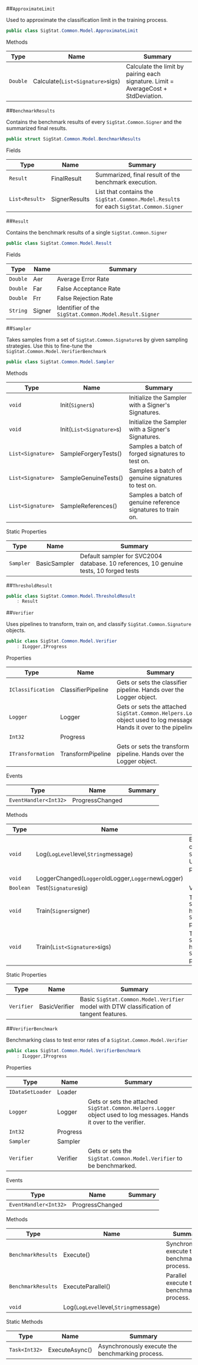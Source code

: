 ##`ApproximateLimit`

Used to approximate the classification limit in the training process.
```csharp
public class SigStat.Common.Model.ApproximateLimit

```

Methods

|Type|Name|Summary|
|---|---|---|
|`Double`|Calculate(`List<Signature>`sigs)|Calculate the limit by pairing each signature.  Limit = AverageCost + StdDeviation.|


##`BenchmarkResults`

Contains the benchmark results of every `SigStat.Common.Signer` and the summarized final results.
```csharp
public struct SigStat.Common.Model.BenchmarkResults

```

Fields

|Type|Name|Summary|
|---|---|---|
|`Result`|FinalResult|Summarized, final result of the benchmark execution.|
|`List<Result>`|SignerResults|List that contains the `SigStat.Common.Model.Result`s for each `SigStat.Common.Signer`|


##`Result`

Contains the benchmark results of a single `SigStat.Common.Signer`
```csharp
public class SigStat.Common.Model.Result

```

Fields

|Type|Name|Summary|
|---|---|---|
|`Double`|Aer|Average Error Rate|
|`Double`|Far|False Acceptance Rate|
|`Double`|Frr|False Rejection Rate|
|`String`|Signer|Identifier of the `SigStat.Common.Model.Result.Signer`|


##`Sampler`

Takes samples from a set of `SigStat.Common.Signature`s by given sampling strategies.  Use this to fine-tune the `SigStat.Common.Model.VerifierBenchmark`
```csharp
public class SigStat.Common.Model.Sampler

```

Methods

|Type|Name|Summary|
|---|---|---|
|`void`|Init(`Signer`s)|Initialize the Sampler with a Signer's Signatures.|
|`void`|Init(`List<Signature>`s)|Initialize the Sampler with a Signer's Signatures.|
|`List<Signature>`|SampleForgeryTests()|Samples a batch of forged signatures to test on.|
|`List<Signature>`|SampleGenuineTests()|Samples a batch of genuine signatures to test on.|
|`List<Signature>`|SampleReferences()|Samples a batch of genuine reference signatures to train on.|


Static Properties

|Type|Name|Summary|
|---|---|---|
|`Sampler`|BasicSampler|Default sampler for SVC2004 database.  10 references, 10 genuine tests, 10 forged tests|


##`ThresholdResult`

```csharp
public class SigStat.Common.Model.ThresholdResult
    : Result

```

##`Verifier`

Uses pipelines to transform, train on, and classify `SigStat.Common.Signature` objects.
```csharp
public class SigStat.Common.Model.Verifier
    : ILogger,IProgress

```

Properties

|Type|Name|Summary|
|---|---|---|
|`IClassification`|ClassifierPipeline|Gets or sets the classifier pipeline. Hands over the Logger object.|
|`Logger`|Logger|Gets or sets the attached `SigStat.Common.Helpers.Logger` object used to log messages. Hands it over to the pipelines.|
|`Int32`|Progress||
|`ITransformation`|TransformPipeline|Gets or sets the transform pipeline. Hands over the Logger object.|


Events

|Type|Name|Summary|
|---|---|---|
|`EventHandler<Int32>`|ProgressChanged||


Methods

|Type|Name|Summary|
|---|---|---|
|`void`|Log(`LogLevel`level,`String`message)|Enqueues a new log entry to be consumed by the attached `SigStat.Common.Helpers.Logger`. Use this when developing new pipeline items.|
|`void`|LoggerChanged(`Logger`oldLogger,`Logger`newLogger)||
|`Boolean`|Test(`Signature`sig)|Verifies the genuinity of ``.|
|`void`|Train(`Signer`signer)|Trains the verifier with `SigStat.Common.Signer.Signatures` having `SigStat.Common.Origin.Genuine` property.|
|`void`|Train(`List<Signature>`sigs)|Trains the verifier with `SigStat.Common.Signer.Signatures` having `SigStat.Common.Origin.Genuine` property.|


Static Properties

|Type|Name|Summary|
|---|---|---|
|`Verifier`|BasicVerifier|Basic `SigStat.Common.Model.Verifier` model with DTW classification of tangent features.|


##`VerifierBenchmark`

Benchmarking class to test error rates of a `SigStat.Common.Model.Verifier`
```csharp
public class SigStat.Common.Model.VerifierBenchmark
    : ILogger,IProgress

```

Properties

|Type|Name|Summary|
|---|---|---|
|`IDataSetLoader`|Loader||
|`Logger`|Logger|Gets or sets the attached `SigStat.Common.Helpers.Logger` object used to log messages. Hands it over to the verifier.|
|`Int32`|Progress||
|`Sampler`|Sampler||
|`Verifier`|Verifier|Gets or sets the `SigStat.Common.Model.Verifier` to be benchmarked.|


Events

|Type|Name|Summary|
|---|---|---|
|`EventHandler<Int32>`|ProgressChanged||


Methods

|Type|Name|Summary|
|---|---|---|
|`BenchmarkResults`|Execute()|Synchronously execute the benchmarking process.|
|`BenchmarkResults`|ExecuteParallel()|Parallel execute the benchmarking process.|
|`void`|Log(`LogLevel`level,`String`message)||


Static Methods

|Type|Name|Summary|
|---|---|---|
|`Task<Int32>`|ExecuteAsync()|Asynchronously execute the benchmarking process.|



